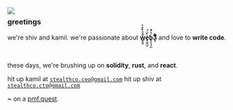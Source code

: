 <img align="left" src="https://orhun.dev/img/crow.png">

### greetings

we're shiv and kamil. we're passionate about **w͇̖̲͎̎̊ͪ̐͊ͭ͑e̡̫͖̼̺͛̀̈ͨ͘b̢̫̞͉̜̺̾ͣ̐̚3̛͕͕ͧͥ̊͞** and love to **write code**.

<br>

these days, we're brushing up on **solidity**, **rust**, and **react**.

<!-- work worth mentioning:

- [project](https://link.to/project/) - desc

 -->

hit up kamil at [`stealthco.ceo@gmail.com`](mailto:stealthco.ceo@gmail.com)
hit up shiv at [`stealthco.cto@gmail.com`](mailto:stealthco.cto@gmail.com)

**~** on a  [pmf.quest](https://pmf.quest).
